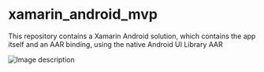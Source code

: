 # xamarin_android_mvp
This repository contains a Xamarin Android solution, which contains the app itself and an AAR binding, using the native Android UI Library AAR

![Image description](https://github.com/DennisKreuzer/xamarin_android_mvp/blob/master/xamarin_android_mvp_Preview.png?raw=true)
